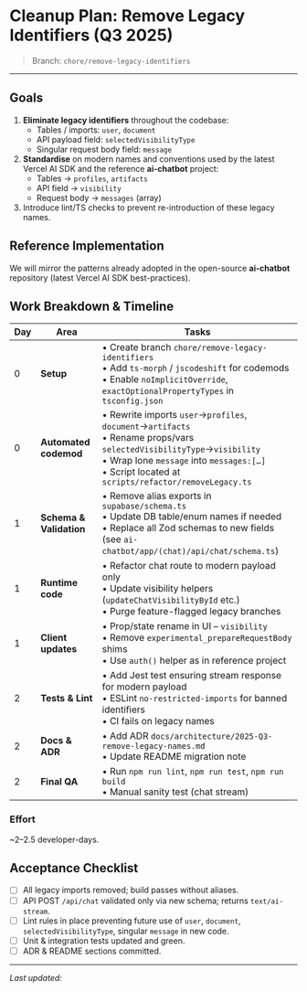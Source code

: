 # Cleanup Plan: Remove Legacy Identifiers (Q3 2025)

> Branch: `chore/remove-legacy-identifiers`

---

## Goals

1. **Eliminate legacy identifiers** throughout the codebase:
   - Tables / imports: `user`, `document`
   - API payload field: `selectedVisibilityType`
   - Singular request body field: `message`
2. **Standardise** on modern names and conventions used by the latest Vercel AI SDK and the reference **ai-chatbot** project:
   - Tables → `profiles`, `artifacts`
   - API field → `visibility`
   - Request body → `messages` (array)
3. Introduce lint/TS checks to prevent re-introduction of these legacy names.

## Reference Implementation

We will mirror the patterns already adopted in the open-source **ai-chatbot** repository (latest Vercel AI SDK best-practices).

## Work Breakdown & Timeline

| Day | Area                    | Tasks                                                                                                                                                                                                                              |
| --- | ----------------------- | ---------------------------------------------------------------------------------------------------------------------------------------------------------------------------------------------------------------------------------- |
| 0   | **Setup**               | • Create branch `chore/remove-legacy-identifiers` <br>• Add `ts-morph` / `jscodeshift` for codemods <br>• Enable `noImplicitOverride`, `exactOptionalPropertyTypes` in `tsconfig.json`                                             |
| 0   | **Automated codemod**   | • Rewrite imports `user`→`profiles`, `document`→`artifacts` <br>• Rename props/vars `selectedVisibilityType`→`visibility` <br>• Wrap lone `message` into `messages:[…]` <br>• Script located at `scripts/refactor/removeLegacy.ts` |
| 1   | **Schema & Validation** | • Remove alias exports in `supabase/schema.ts` <br>• Update DB table/enum names if needed <br>• Replace all Zod schemas to new fields (see `ai-chatbot/app/(chat)/api/chat/schema.ts`)                                             |
| 1   | **Runtime code**        | • Refactor chat route to modern payload only <br>• Update visibility helpers (`updateChatVisibilityById` etc.) <br>• Purge feature-flagged legacy branches                                                                         |
| 1   | **Client updates**      | • Prop/state rename in UI – `visibility` <br>• Remove `experimental_prepareRequestBody` shims <br>• Use `auth()` helper as in reference project                                                                                    |
| 2   | **Tests & Lint**        | • Add Jest test ensuring stream response for modern payload <br>• ESLint `no-restricted-imports` for banned identifiers <br>• CI fails on legacy names                                                                             |
| 2   | **Docs & ADR**          | • Add ADR `docs/architecture/2025-Q3-remove-legacy-names.md` <br>• Update README migration note                                                                                                                                    |
| 2   | **Final QA**            | • Run `npm run lint`, `npm run test`, `npm run build` <br>• Manual sanity test (chat stream)                                                                                                                                       |

### Effort

~2–2.5 developer-days.

## Acceptance Checklist

- [ ] All legacy imports removed; build passes without aliases.
- [ ] API POST `/api/chat` validated only via new schema; returns `text/ai-stream`.
- [ ] Lint rules in place preventing future use of `user`, `document`, `selectedVisibilityType`, singular `message` in new code.
- [ ] Unit & integration tests updated and green.
- [ ] ADR & README sections committed.

---

_Last updated: <!--CURSOR:DATE-->_
